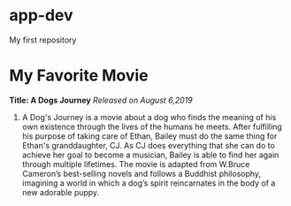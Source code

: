 # app-dev
My first repository
# My Favorite Movie
**Title: A Dogs Journey**
*Released on August 6,2019*
1. A Dog's Journey is a movie about a dog who finds the meaning of his own existence through the lives of the humans he meets. After fulfilling his purpose of taking care of Ethan, Bailey must do the same thing for Ethan's granddaughter, CJ. As CJ does everything that she can do to achieve her goal to become a musician, Bailey is able to find her again through multiple lifetimes. The movie is adapted from W.Bruce Cameron’s best-selling novels and follows a Buddhist philosophy, imagining a world in which a dog’s spirit reincarnates in the body of a new adorable puppy.

